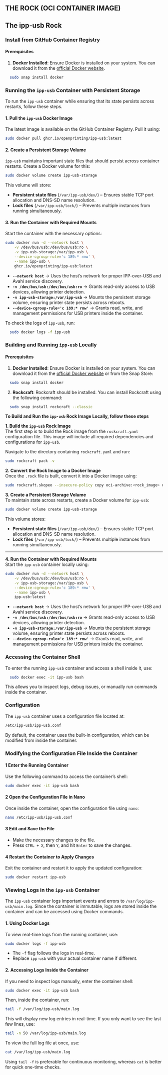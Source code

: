 ## THE ROCK (OCI CONTAINER IMAGE)

## The ipp-usb Rock

### Install from GitHub Container Registry
#### Prerequisites

1. **Docker Installed**: Ensure Docker is installed on your system. You can download it from the [official Docker website](https://www.docker.com/get-started).
```sh
  sudo snap install docker
```

### **Running the `ipp-usb` Container with Persistent Storage**  

To run the `ipp-usb` container while ensuring that its state persists across restarts, follow these steps.  

#### **1. Pull the `ipp-usb` Docker Image**  
The latest image is available on the GitHub Container Registry. Pull it using:  
```sh
sudo docker pull ghcr.io/openprinting/ipp-usb:latest
```  

#### **2. Create a Persistent Storage Volume**  
`ipp-usb` maintains important state files that should persist across container restarts. Create a Docker volume for this:  
```sh
sudo docker volume create ipp-usb-storage
```  
This volume will store:  
- **Persistent state files** (`/var/ipp-usb/dev/`) – Ensures stable TCP port allocation and DNS-SD name resolution.  
- **Lock files** (`/var/ipp-usb/lock/`) – Prevents multiple instances from running simultaneously.  


#### **3. Run the Container with Required Mounts**  
Start the container with the necessary options:  
```sh
sudo docker run -d --network host \
    -v /dev/bus/usb:/dev/bus/usb:ro \
    -v ipp-usb-storage:/var/ipp-usb \
    --device-cgroup-rule='c 189:* rmw' \
    --name ipp-usb \
    ghcr.io/openprinting/ipp-usb:latest
```  
 
- **`--network host`** → Uses the host’s network for proper IPP-over-USB and Avahi service discovery.  
- **`-v /dev/bus/usb:/dev/bus/usb:ro`** → Grants read-only access to USB devices, allowing printer detection.  
- **`-v ipp-usb-storage:/var/ipp-usb`** → Mounts the persistent storage volume, ensuring printer state persists across reboots.  
- **`--device-cgroup-rule='c 189:* rmw'`** → Grants read, write, and management permissions for USB printers inside the container.  

To check the logs of `ipp-usb`, run:
```sh
  sudo docker logs -f ipp-usb
```

### Building and Running `ipp-usb` Locally

#### Prerequisites

1. **Docker Installed**: Ensure Docker is installed on your system. You can download it from the [official Docker website](https://www.docker.com/get-started) or from the Snap Store:
```sh
  sudo snap install docker
```

2. **Rockcraft**: Rockcraft should be installed. You can install Rockcraft using the following command:
```sh
  sudo snap install rockcraft --classic
```

**To Build and Run the `ipp-usb` Rock Image Locally, follow these steps** 

**1. Build the `ipp-usb` Rock Image**  
The first step is to build the Rock image from the `rockcraft.yaml` configuration file. This image will include all required dependencies and configurations for `ipp-usb`.  

Navigate to the directory containing `rockcraft.yaml` and run:  
```sh
sudo rockcraft pack -v
```  

**2. Convert the Rock Image to a Docker Image**  
Once the `.rock` file is built, convert it into a Docker image using:  
```sh
sudo rockcraft.skopeo --insecure-policy copy oci-archive:<rock_image> docker-daemon:ipp-usb:latest
```  

**3. Create a Persistent Storage Volume**  
To maintain state across restarts, create a Docker volume for `ipp-usb`:  
```sh
sudo docker volume create ipp-usb-storage
```  
This volume stores:  
- **Persistent state files** (`/var/ipp-usb/dev/`) – Ensures stable TCP port allocation and DNS-SD name resolution.  
- **Lock files** (`/var/ipp-usb/lock/`) – Prevents multiple instances from running simultaneously.  

---

**4. Run the Container with Required Mounts**  
Start the `ipp-usb` container locally using:  
```sh
sudo docker run -d --network host \
    -v /dev/bus/usb:/dev/bus/usb:ro \
    -v ipp-usb-storage:/var/ipp-usb \
    --device-cgroup-rule='c 189:* rmw' \
    --name ipp-usb \
    ipp-usb:latest
```  
 
- **`--network host`** → Uses the host’s network for proper IPP-over-USB and Avahi service discovery.  
- **`-v /dev/bus/usb:/dev/bus/usb:ro`** → Grants read-only access to USB devices, allowing printer detection.  
- **`-v ipp-usb-storage:/var/ipp-usb`** → Mounts the persistent storage volume, ensuring printer state persists across reboots.  
- **`--device-cgroup-rule='c 189:* rmw'`** → Grants read, write, and management permissions for USB printers inside the container.  

### Accessing the Container Shell

To enter the running `ipp-usb` container and access a shell inside it, use:
```sh
  sudo docker exec -it ipp-usb bash
```
This allows you to inspect logs, debug issues, or manually run commands inside the container.

### Configuration  

The `ipp-usb` container uses a configuration file located at:  
```sh
/etc/ipp-usb/ipp-usb.conf
```
By default, the container uses the built-in configuration, which can be modified from inside the container. 

### **Modifying the Configuration File Inside the Container**  

#### **1 Enter the Running Container**  
Use the following command to access the container’s shell:  
```sh
sudo docker exec -it ipp-usb bash
```

#### **2 Open the Configuration File in Nano**  
Once inside the container, open the configuration file using `nano`:  
```sh
nano /etc/ipp-usb/ipp-usb.conf
```

#### **3 Edit and Save the File**  
- Make the necessary changes to the file.  
- Press `CTRL + X`, then `Y`, and hit `Enter` to save the changes.  

#### **4 Restart the Container to Apply Changes**  
Exit the container and restart it to apply the updated configuration:  
```sh
sudo docker restart ipp-usb
```

### **Viewing Logs in the `ipp-usb` Container**  

The `ipp-usb` container logs important events and errors to `/var/log/ipp-usb/main.log`. Since the container is immutable, logs are stored inside the container and can be accessed using Docker commands.  

#### **1. Using Docker Logs**  
To view real-time logs from the running container, use:  
```sh
sudo docker logs -f ipp-usb
```  
- The `-f` flag follows the logs in real-time.  
- Replace `ipp-usb` with your actual container name if different.  

#### **2. Accessing Logs Inside the Container**  
If you need to inspect logs manually, enter the container shell:  
```sh
sudo docker exec -it ipp-usb bash
```  
Then, inside the container, run:  
```sh
tail -f /var/log/ipp-usb/main.log
```  
This will display new log entries in real-time. If you only want to see the last few lines, use:  
```sh
tail -n 50 /var/log/ipp-usb/main.log
```  
To view the full log file at once, use:  
```sh
cat /var/log/ipp-usb/main.log
```  

Using `tail -f` is preferable for continuous monitoring, whereas `cat` is better for quick one-time checks.




